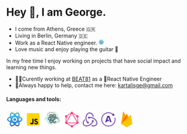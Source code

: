 # Hey 👋, I am George.

- I come from Athens, Greece 🇬🇷
- Living in Berlin, Germany 🇩🇪
- Work as a React Native engineer. <img src="./assets/icons8-react-native-64.png" height="15" width="15">
- Love music and enjoy playing the guitar 🎸

In my free time I enjoy working on projects that have social impact and learning new things.

- 👨‍💻Curently working at [BEAT81](https://www.beat81.com/de/) as a 💙React Native Engineer
- 💬Always happy to help, contact me here: kartalisge@gmail.com 

#### Languages and tools:

<img src="./assets/icons8-react-native-64.png" height="45" width="45">
<img src="./assets/icons8-javascript-48.png" height="45" width="45">
<img src="./assets/icons8-react-100.png" height="50" width="50">
<img src="./assets/icons8-graphql-48.png"  height="45" width="45">
<img src="./assets/icons8-redux-48.png" height="45" width="45">
<img src="./assets/icons8-apollo-48.png" height="45" width="45" />
<img src="./assets/icons8-firebase-48.png" height="45" width="45" />